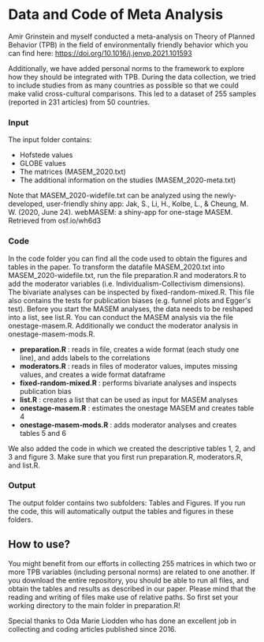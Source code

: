 # Data and Code of Meta Analysis 

Amir Grinstein and myself conducted a meta-analysis on Theory of Planned Behavior (TPB) in the field of environmentally friendly behavior which you can find here: https://doi.org/10.1016/j.jenvp.2021.101593

Additionally, we have added personal norms to the framework to explore how they should be integrated with TPB. During the data collection, we tried to include studies from as many countries as possible so that we could make valid cross-cultural comparisons. This led to a dataset of 255 samples (reported in 231 articles) from 50 countries.

### Input

The input folder contains:
- Hofstede values
- GLOBE values
- The matrices (MASEM_2020.txt)
- The additional information on the studies (MASEM_2020-meta.txt)

Note that MASEM_2020-widefile.txt can be analyzed using the newly-developed, user-friendly shiny app: Jak, S., Li, H., Kolbe, L., & Cheung, M. W. (2020, June 24). webMASEM: a shiny-app for one-stage MASEM. Retrieved from osf.io/wh6d3

### Code

In the code folder you can find all the code used to obtain the figures and tables in the paper. 
To transform the datafile MASEM_2020.txt into MASEM_2020-widefile.txt, run the file preparation.R and moderators.R to add the moderator variables (i.e. Individualism-Collectivism dimensions). The bivariate analyses can be inspected by fixed-random-mixed.R. This file also contains the tests for publication biases (e.g. funnel plots and Egger's test). Before you start the MASEM analyses, the data needs to be reshaped into a list, see list.R. You can conduct the MASEM analysis via the file onestage-masem.R. Additionally we conduct the moderator analysis in onestage-masem-mods.R. 

- **preparation.R** : reads in file, creates a wide format (each study one line), and adds labels to the correlations
- **moderators.R** : reads in files of moderator values, imputes missing values, and creates a wide format dataframe
- **fixed-random-mixed.R** : performs bivariate analyses and inspects publication bias 
- **list.R** : creates a list that can be used as input for MASEM analyses
- **onestage-masem.R** : estimates the onestage MASEM and creates table 4
- **onestage-masem-mods.R** : adds moderator analyses and creates tables 5 and 6

We also added the code in which we created the descriptive tables 1, 2, and 3 and figure 3. Make sure that you first run preparation.R, moderators.R, and list.R.

### Output

The output folder contains two subfolders: Tables and Figures. If you run the code, this will automatically output the tables and figures in these folders.

## How to use?

You might benefit from our efforts in collecting 255 matrices in which two or more TPB variables (including personal norms) are related to one another. If you download the entire repository, you should be able to run all files, and obtain the tables and results as described in our paper. Please mind that the reading and writing of files make use of relative paths. So first set your working directory to the main folder in preparation.R! 

Special thanks to Oda Marie Liodden who has done an excellent job in collecting and coding articles published since 2016. 

